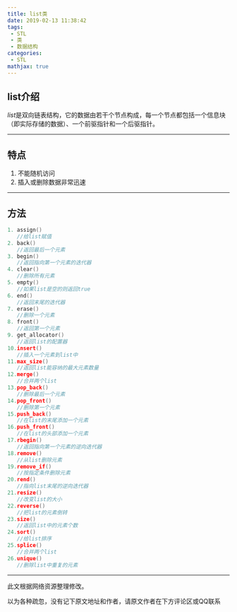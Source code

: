 ```yaml
---
title: list类
date: 2019-02-13 11:38:42
tags:
 - STL
 - 类
 - 数据结构
categories:
 - STL
mathjax: true
---
```

## list介绍

$list$是双向链表结构，它的数据由若干个节点构成，每一个节点都包括一个信息块（即实际存储的数据）、一个前驱指针和一个后驱指针。
<!-- more -->
---
## 特点

1. 不能随机访问
2. 插入或删除数据非常迅速

---
## 方法
```cpp
1. assign()
   //给list赋值 
2. back()
   //返回最后一个元素 
3. begin()
   //返回指向第一个元素的迭代器 
4. clear()
   //删除所有元素 
5. empty()
   //如果list是空的则返回true 
6. end()
   //返回末尾的迭代器 
7. erase()
   //删除一个元素 
8. front()
   //返回第一个元素 
9. get_allocator()
   //返回list的配置器 
10.insert()
   //插入一个元素到list中 
11.max_size()
   //返回list能容纳的最大元素数量 
12.merge()
   //合并两个list 
13.pop_back()
   //删除最后一个元素 
14.pop_front()
   //删除第一个元素 
15.push_back()
   //在list的末尾添加一个元素 
16.push_front()
   //在list的头部添加一个元素 
17.rbegin()
   //返回指向第一个元素的逆向迭代器 
18.remove()
   //从list删除元素 
19.remove_if()
   //按指定条件删除元素 
20.rend()
   //指向list末尾的逆向迭代器 
21.resize()
   //改变list的大小 
22.reverse()
   //把list的元素倒转 
23.size()
   //返回list中的元素个数 
24.sort()
   //给list排序 
25.splice()
   //合并两个list 
26.unique()
   //删除list中重复的元素
```

---
此文根据网络资源整理修改。

以为各种疏忽，没有记下原文地址和作者，请原文作者在下方评论区或QQ联系
